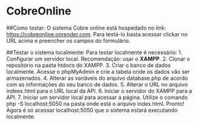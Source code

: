 # CobreOnline

##Como testar:
O sistema Cobre online está hospedado no link: https://cobreonline.onrender.com.
Para testá-lo basta acessar clickar no URL acima e preencher os campos do formulário.

##Testar o sistema localmente:
    Para testar localmente é necessário:
    1. Configurar um servidor local. Recomendação: usar o **XAMPP**.
    2. Clonar o repositório na pasta htdocs do XAMPP.
    3. Criar o banco de dados localmente. Acesse o phpMyAdmin e crie a tabela onde os dados vão ser armazenados.
    4. Alterar as variáveis do arquivo database.php de acordo com as informações do seu banco de dados.
    5. Alterar o URL no arquivo indeex.html para o URL local da API.
    6. Iniciar o servidor do XAMPP para a API.
    7. Iniciar um servidor local para acessar a página. Utilize o comando php -S localhost:5050 na pasta onde está o arquivo index.html.
    Pronto! Agora é só acessar localhost:5050 que o sistema estará executando localmente.

